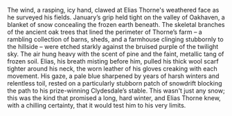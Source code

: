 The wind, a rasping, icy hand, clawed at Elias Thorne's weathered face as he surveyed his fields.  January’s grip held tight on the valley of Oakhaven, a blanket of snow concealing the frozen earth beneath.  The skeletal branches of the ancient oak trees that lined the perimeter of Thorne’s farm – a rambling collection of barns, sheds, and a farmhouse clinging stubbornly to the hillside – were etched starkly against the bruised purple of the twilight sky.  The air hung heavy with the scent of pine and the faint, metallic tang of frozen soil. Elias, his breath misting before him, pulled his thick wool scarf tighter around his neck, the worn leather of his gloves creaking with each movement.  His gaze, a pale blue sharpened by years of harsh winters and relentless toil, rested on a particularly stubborn patch of snowdrift blocking the path to his prize-winning Clydesdale’s stable.  This wasn't just any snow; this was the kind that promised a long, hard winter, and Elias Thorne knew, with a chilling certainty, that it would test him to his very limits.
